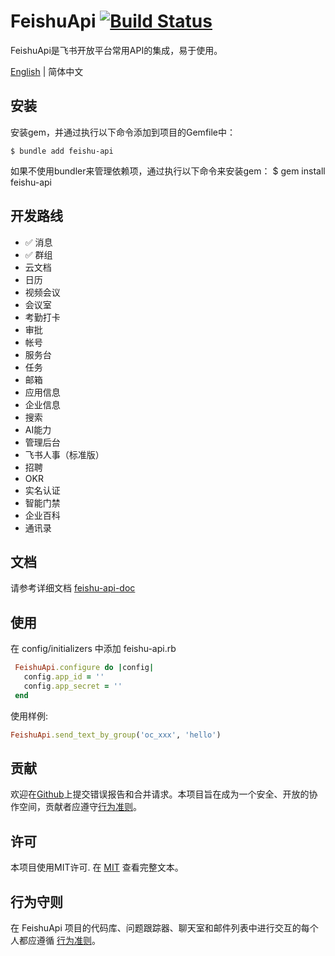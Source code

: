 # FeishuApi [![Build Status](https://img.shields.io/endpoint.svg?url=https%3A%2F%2Factions-badge.atrox.dev%2Fatrox%2Fsync-dotenv%2Fbadge&label=build&logo=none)](https://actions-badge.atrox.dev/atrox/sync-dotenv/goto)

FeishuApi是飞书开放平台常用API的集成，易于使用。


[English](./README.md) | 简体中文

## 安装

安装gem，并通过执行以下命令添加到项目的Gemfile中：

    $ bundle add feishu-api

如果不使用bundler来管理依赖项，通过执行以下命令来安装gem：
    $ gem install feishu-api

## 开发路线
- ✅ 消息
- ✅ 群组
- 云文档
- 日历
- 视频会议
- 会议室
- 考勤打卡
- 审批
- 帐号
- 服务台
- 任务
- 邮箱
- 应用信息
- 企业信息
- 搜索
- AI能力
- 管理后台
- 飞书人事（标准版）
- 招聘
- OKR
- 实名认证
- 智能门禁
- 企业百科
- 通讯录

## 文档
请参考详细文档 [feishu-api-doc](https://xiemala.com/s/DstEGj/feishu-api)
## 使用

在 config/initializers 中添加 feishu-api.rb

```ruby
 FeishuApi.configure do |config|
   config.app_id = ''
   config.app_secret = ''
 end
```

使用样例:

```ruby
FeishuApi.send_text_by_group('oc_xxx', 'hello')
```

## 贡献

欢迎在[Github](https://github.com/ruilisi/feishu-api)上提交错误报告和合并请求。本项目旨在成为一个安全、开放的协作空间，贡献者应遵守[行为准则](https://github.com/ruilisi/feishu-api/blob/master/CODE_OF_CONDUCT.md)。

## 许可

本项目使用MIT许可. 在 [MIT](http://opensource.org/licenses/MIT) 查看完整文本。

## 行为守则 

在 FeishuApi 项目的代码库、问题跟踪器、聊天室和邮件列表中进行交互的每个人都应遵循 [行为准则](https://github.com/ruilisi/feishu-api/blob/master/CODE_OF_CONDUCT.md)。
